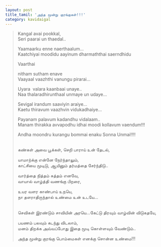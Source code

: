 ```yaml
---
layout: post
title_tamil: 'அந்த மூன்று குரங்குகள்!!!'
category: kavidaigal
---
```



<div id="english-poem"><blockquote><p>Kangal avai pookkal,&nbsp;<br />Seri paarai un thaedal..&nbsp;</p><p>Yaamaarku enne naerthaalum...&nbsp;<br />Kaatchiyai moodidu aayinum dharmaththai saerndhidu</p><p>Vaarthai&nbsp;</p><p>nitham sutham enave&nbsp;<br />Vaayaal vaazhthi vanungu pirarai...&nbsp;</p><p>Uyara &nbsp;valara kaanbaai unaye..&nbsp;<br />Naa thalaradhirunthaal unmaye un udaye...</p><p>Sevigal irandum saaviyin araiye...&nbsp;<br />Kaetu thiravum vaazhvin vidukadhaiye...&nbsp;</p><p>Payanam palavum kadandhu vidalaam..&nbsp;<br />Manam thirakka avvapodhu idhai moodi kollavum vaendum!!!</p><p>Andha moondru kurangu bommai enaku Sonna Unmai!!!!</p><p><br />கண்கள் அவை பூக்கள், செறி பாராய் உன் தேடல்,</p><p>யாமாற்க்கு என்னே நேர்ந்தாலும்,<br />காட்சியை மூடிடு, ஆயினும் தர்மத்தை சேர்ந்திடு..&nbsp;</p><p>வார்த்தை நித்தம் சுத்தம் எனவே,<br />வாயால் வாழ்த்தி வணங்கு பிறரை,</p><p>உயர வளர காண்பாய் உநயெ,<br />நா தளராதிருந்தால் உண்மை உன் உடயே...</p><p><br />செவிகள் இரண்டும் சாவியின் அரயெ...கேட்டு திரவும் வாழ்வின் விடுகதயே,</p><p>பயணம் பலவும் கடந்து விடலாம்,<br />மனம் திறக்க அவ்வப்போது இதை மூடி கொள்ளவும் வேண்டும்..&nbsp;</p><p>அந்த மூன்று குரங்கு பொம்மைகள் எனக்கு சொன்ன உண்மை!!!</p></blockquote></div>